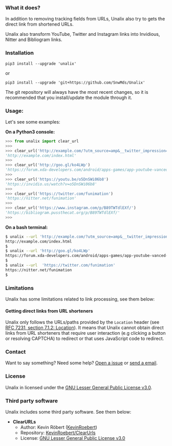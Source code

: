 ### What it does?

In addition to removing tracking fields from URLs, Unalix also try to gets the direct link from shortened URLs.

Unalix also transform YouTube, Twitter and Instagram links into Invidious, Nitter and Bibliogram links.

### Installation

```
pip3 install --upgrade 'unalix'
```
or
```
pip3 install --upgrade 'git+https://github.com/SnwMds/Unalix'
```

The git repository will always have the most recent changes, so it is recommended that you install/update the module through it.

### Usage:

Let's see some examples:

**On a Python3 console:**

```python
>>> from unalix import clear_url
>>> 
>>> clear_url('http://example.com/?utm_source=amp&__twitter_impression=true')
'http://example.com/index.html'
>>> 
>>> clear_url('http://goo.gl/ko4LWp')
'https://forum.xda-developers.com/android/apps-games/app-youtube-vanced-edition-t3758757'
>>> 
>>> clear_url('https://youtu.be/o5DnSWi06b8')
'https://invidio.us/watch?v=o5DnSWi06b8'
>>> 
>>> clear_url('https://twitter.com/funimation')
'https://nitter.net/funimation'
>>> 
>>> clear_url('https://www.instagram.com/p/B89TWTdlEXf/')
'https://bibliogram.pussthecat.org/p/B89TWTdlEXf/'
>>>
```

**On a bash terminal:**

```bash
$ unalix --url 'http://example.com/?utm_source=amp&__twitter_impression=true'
http://example.com/index.html
$
$ unalix --url 'http://goo.gl/ko4LWp'
https://forum.xda-developers.com/android/apps-games/app-youtube-vanced-edition-t3758757
$
$ unalix --url  'https://twitter.com/funimation'
https://nitter.net/funimation
$
```

### Limitations

Unalix has some limitations related to link processing, see them below:

#### Getting direct links from URL shorteners

Unalix only follows the URLs/paths provided by the `Location` header (see [RFC 7231, section 7.1.2: Location](https://tools.ietf.org/html/rfc7231#section-7.1.2)). It means that Unalix cannot obtain direct links from URL shorteners that require user interaction (e.g clicking a button or resolving CAPTCHA) to redirect or that uses JavaScript code to redirect.

### Contact

Want to say something? Need some help? [Open a issue](https://github.com/SnwMds/Unalix/issues) or [send a email](https://spamty.eu/show.php?version=v6&email=26&key=d7967f0e625c5f19c9c655b8).

### License

Unalix in licensed under the [GNU Lesser General Public License v3.0](https://github.com/AmanoTeam/Unalix/blob/master/LICENSE).

### Third party software

Unalix includes some third party software. See them below:

- **ClearURLs**
  - Author: Kevin Röbert ([KevinRoebert](https://gitlab.com/KevinRoebert))
  - Repository: [KevinRoebert/ClearUrls](https://gitlab.com/KevinRoebert/ClearUrls)
  - License: [GNU Lesser General Public License v3.0](https://gitlab.com/KevinRoebert/ClearUrls/blob/master/LICENSE)

